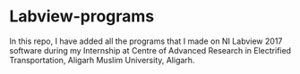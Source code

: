 ﻿# Labview-programs

In this repo, I have added all the programs that I made on NI Labview 2017 software during my Internship at Centre of Advanced Research in Electrified Transportation, Aligarh Muslim University, Aligarh.
